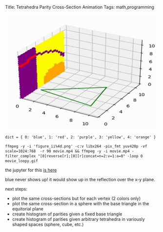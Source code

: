 Title: Tetrahedra Parity Cross-Section Animation
Tags: math,programming

![tetrahedra](/images/movie_loopy.gif "tetrahedra")

```
dict = { 0: 'blue', 1: 'red', 2: 'purple', 3: 'yellow', 4: 'orange' }
```

```
ffmpeg -y -i 'figure_ii%4d.png' -c:v libx264 -pix_fmt yuv420p -vf scale=1024:768  -r 90 movie.mp4 && ffmpeg -y -i movie.mp4 -filter_complex "[0]reverse[r];[0][r]concat=n=2:v=1:a=0" -loop 0  movie_loopy.gif
```

the jupyter for this [is here](https://github.com/skyldpod/jupyters/blob/main/tetrahedra/tetra4.ipynb)

blue never shows up! it would show up in the reflection over the x-y plane.

next steps:

- plot the same cross-sections but for each vertex (2 colors only)
- plot the same cross-section in a sphere with the base triangle in the equitorial plane
- create histogram of parities given a fixed base triangle
- create histogram of parities given arbitrary tetrahedra in variously shaped spaces (sphere, cube, etc.)
